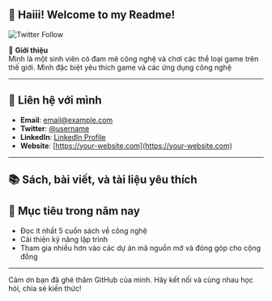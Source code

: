 ## 👋 Haiii! Welcome to my Readme!

![Twitter Follow](https://img.shields.io/twitter/follow/yeonyi746)

🚀 **Giới thiệu**  
Mình là một sinh viên có đam mê công nghệ và chơi các thể loại game trên thế giới. Mình đặc biệt yêu thích game và các ứng dụng công nghệ 

---



## 💬 Liên hệ với mình

- **Email**: [email@example.com](mailto:email@example.com)
- **Twitter**: [@username](https://twitter.com/username)
- **LinkedIn**: [LinkedIn Profile](https://linkedin.com/in/username)
- **Website**: [https://your-website.com](https://your-website.com)

---

## 📚 Sách, bài viết, và tài liệu yêu thích



## 🎯 Mục tiêu trong năm nay

- Đọc ít nhất 5 cuốn sách về công nghệ
- Cải thiện kỹ năng lập trình 
- Tham gia nhiều hơn vào các dự án mã nguồn mở và đóng góp cho cộng đồng

---
Cảm ơn bạn đã ghé thăm GitHub của mình. Hãy kết nối và cùng nhau học hỏi, chia sẻ kiến thức!
